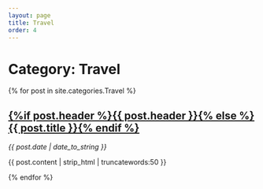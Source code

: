 ```yaml
---
layout: page
title: Travel
order: 4
---
```

<h1>Category: Travel</h1>
<div id="posts">

{% for post in site.categories.Travel %}

  <div class="post">
  	<h2><a href="{% if site.baseurl == "/" %}{{ post.url }}{% else %}{{ post.url | prepend: site.baseurl }}{% endif %}">{%if post.header %}{{ post.header }}{% else %}{{ post.title }}{% endif %}</a></h2>
    <time datetime="{{ post.date | date_to_xmlschema }}" class="by-line"> <i>{{ post.date | date_to_string }}</i> </time>
  	<p>{{ post.content | strip_html | truncatewords:50 }}</p>
  </div>

  {% endfor %}

</div>
